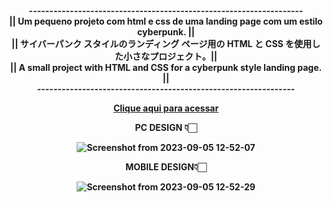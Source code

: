<strong> 
<div align="center"> 
     ------------------------------------------------------------------- <br>
   || Um pequeno projeto com html e css de uma landing page com um estilo cyberpunk. || <br> 
  || サイバーパンク スタイルのランディング ページ用の HTML と CSS を使用した小さなプロジェクト。||<br>
 || A small project with HTML and CSS for a cyberpunk style landing page.  || <br>
                --------------------------------------------------------------- <br>
  
[Clique aqui para acessar](https://luckxsz.github.io/CyberPunk-Landing-Page/)

PC DESIGN  👇🏻 <br>

![Screenshot from 2023-09-05 12-52-07](https://github.com/LuckxSz/CyberPunk-Login-Page/assets/135531180/f16a061e-208f-4b32-9098-f21f80a9613f)

MOBILE DESIGN👇🏻 <br>

![Screenshot from 2023-09-05 12-52-29](https://github.com/LuckxSz/CyberPunk-Login-Page/assets/135531180/273a4450-9928-4771-8454-50c5d247158d)
</div>

<strong/>

